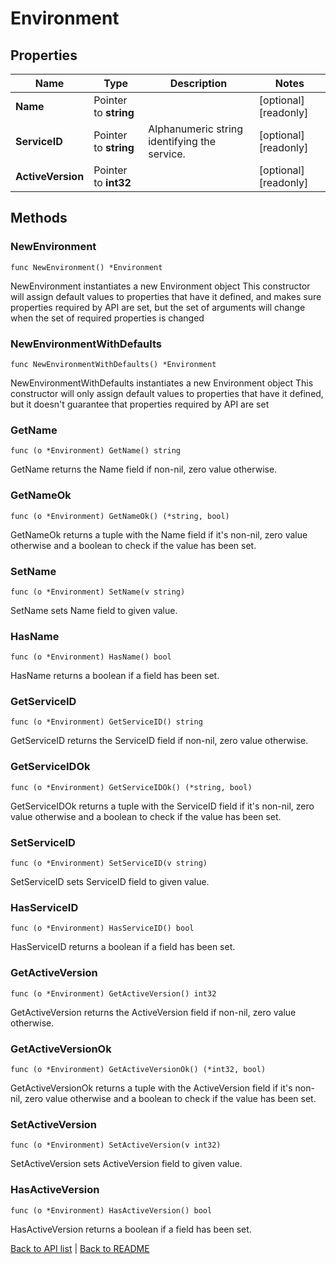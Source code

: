 # Environment

## Properties

Name | Type | Description | Notes
------------ | ------------- | ------------- | -------------
**Name** | Pointer to **string** |  | [optional] [readonly] 
**ServiceID** | Pointer to **string** | Alphanumeric string identifying the service. | [optional] [readonly] 
**ActiveVersion** | Pointer to **int32** |  | [optional] [readonly] 

## Methods

### NewEnvironment

`func NewEnvironment() *Environment`

NewEnvironment instantiates a new Environment object
This constructor will assign default values to properties that have it defined,
and makes sure properties required by API are set, but the set of arguments
will change when the set of required properties is changed

### NewEnvironmentWithDefaults

`func NewEnvironmentWithDefaults() *Environment`

NewEnvironmentWithDefaults instantiates a new Environment object
This constructor will only assign default values to properties that have it defined,
but it doesn't guarantee that properties required by API are set

### GetName

`func (o *Environment) GetName() string`

GetName returns the Name field if non-nil, zero value otherwise.

### GetNameOk

`func (o *Environment) GetNameOk() (*string, bool)`

GetNameOk returns a tuple with the Name field if it's non-nil, zero value otherwise
and a boolean to check if the value has been set.

### SetName

`func (o *Environment) SetName(v string)`

SetName sets Name field to given value.

### HasName

`func (o *Environment) HasName() bool`

HasName returns a boolean if a field has been set.

### GetServiceID

`func (o *Environment) GetServiceID() string`

GetServiceID returns the ServiceID field if non-nil, zero value otherwise.

### GetServiceIDOk

`func (o *Environment) GetServiceIDOk() (*string, bool)`

GetServiceIDOk returns a tuple with the ServiceID field if it's non-nil, zero value otherwise
and a boolean to check if the value has been set.

### SetServiceID

`func (o *Environment) SetServiceID(v string)`

SetServiceID sets ServiceID field to given value.

### HasServiceID

`func (o *Environment) HasServiceID() bool`

HasServiceID returns a boolean if a field has been set.

### GetActiveVersion

`func (o *Environment) GetActiveVersion() int32`

GetActiveVersion returns the ActiveVersion field if non-nil, zero value otherwise.

### GetActiveVersionOk

`func (o *Environment) GetActiveVersionOk() (*int32, bool)`

GetActiveVersionOk returns a tuple with the ActiveVersion field if it's non-nil, zero value otherwise
and a boolean to check if the value has been set.

### SetActiveVersion

`func (o *Environment) SetActiveVersion(v int32)`

SetActiveVersion sets ActiveVersion field to given value.

### HasActiveVersion

`func (o *Environment) HasActiveVersion() bool`

HasActiveVersion returns a boolean if a field has been set.


[Back to API list](../README.md#documentation-for-api-endpoints) | [Back to README](../README.md)
